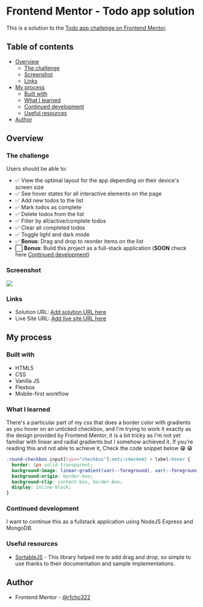 # Frontend Mentor - Todo app solution

This is a solution to the [Todo app challenge on Frontend Mentor](https://www.frontendmentor.io/challenges/todo-app-Su1_KokOW).

## Table of contents

- [Overview](#overview)
  - [The challenge](#the-challenge)
  - [Screenshot](#screenshot)
  - [Links](#links)
- [My process](#my-process)
  - [Built with](#built-with)
  - [What I learned](#what-i-learned)
  - [Continued development](#continued-development)
  - [Useful resources](#useful-resources)
- [Author](#author)

## Overview

### The challenge

Users should be able to:

- &#9989; View the optimal layout for the app depending on their device's screen size
- &#9989; See hover states for all interactive elements on the page
- &#9989; Add new todos to the list
- &#9989; Mark todos as complete
- &#9989; Delete todos from the list
- &#9989; Filter by all/active/complete todos
- &#9989; Clear all completed todos
- &#9989; Toggle light and dark mode
- &#9989; **Bonus**: Drag and drop to reorder items on the list
- &#11036; **Bonus**: Build this project as a full-stack application (**SOON** check here [Continued development](#continued-development))

### Screenshot

![](./screenshot.jpg)

### Links

- Solution URL: [Add solution URL here](https://your-solution-url.com)
- Live Site URL: [Add live site URL here](https://your-live-site-url.com)

## My process

### Built with

- HTML5
- CSS
- Vanilla JS
- Flexbox
- Mobile-first workflow

### What I learned

There's a particular part of my css that does a border color with gradients as you hover on an unticked checkbox, and I'm trying to work it exactly as the design provided by Frontend Mentor, it is a bit tricky as I'm not yet familiar with linear and radial gradients but I somehow achieved it. If you're reading this and not able to achieve it, Check the code snippet below &#128513; &#128513;

```css
.round-checkbox input[type="checkbox"]:not(:checked) + label:hover {
  border: 1px solid transparent;
  background-image: linear-gradient(var(--foreground), var(--foreground)), radial-gradient(circle at top left,hsl(192, 100%, 67%), hsl(280, 87%, 65%));
  background-origin: border-box;
  background-clip: content-box, border-box;
  display: inline-block;
}
```

### Continued development

I want to continue this as a fullstack application using NodeJS Express and MongoDB.

### Useful resources

- [SortableJS](https://sortablejs.github.io/Sortable/) - This library helped me to add drag and drop, so simple to use thanks to their documentation and sample implementations.

## Author

- Frontend Mentor - [@rfcho322](https://www.frontendmentor.io/profile/rfcho322)

